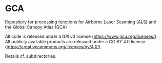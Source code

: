 # GCA
Repository for processing functions for Airborne Laser Scanning (ALS) and the Global Canopy Atlas (GCA)

All code is released under a GPLv3 license (https://www.gnu.org/licenses/).
All publicly available products are released under a CC BY 4.0 license (https://creativecommons.org/licenses/by/4.0/).

Details cf. subdirectories.
